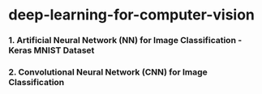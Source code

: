 # deep-learning-for-computer-vision
### 1. Artificial Neural Network (NN) for Image Classification - Keras MNIST Dataset
### 2. Convolutional Neural Network (CNN) for Image Classification
